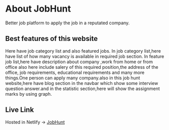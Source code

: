 # About JobHunt 

Better job platform to apply the job in a  reputated company. 




## Best features of this website

Here have job category list and also featured jobs. In job category list,here have list of how many vacancy is available in required job section. In feature job list,here have description about company ,work from home or from office also here include salery of this required position,the address of the office, job requirements, educational requirements and many more things.One person can apply many company.also in this job hunt website,here have blog section in the navbar which show some interview question answer.and in the statistic section,here will show the assignment marks by using graph.




## Live Link

Hosted in Netlify -> [JobHunt](https://wonderful-shortbread-06d83e.netlify.app/)






